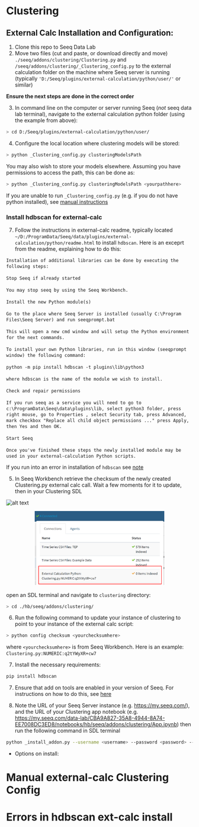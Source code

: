 # Clustering

## External Calc Installation and Configuration:

1. Clone this repo to Seeq Data Lab
2. Move two files (cut and paste, or download directly and move) `./seeq/addons/clustering/Clustering.py` and `/seeq/addons/clustering/_Clustering_config.py` to the external calculation folder on the machine where Seeq server is running (typically `'D:/Seeq/plugins/external-calculation/python/user/'` or similar)

**Ensure the next steps are done in the correct order**

3. In command line on the computer or server running Seeq (*not* seeq data lab terminal), navigate to the external calculation python folder (using the example from above):
```bash
> cd D:/Seeq/plugins/external-calculation/python/user/
```
4. Configure the local location where clustering models will be stored:

```bash
> python _Clustering_config.py clusteringModelsPath
```

You may also wish to store your models elsewhere. Assuming you have permissions to access the path, this can be done as:

```bash
> python _Clustering_config.py clusteringModelsPath <yourpathhere>
```

If you are unable to run `_Clustering_config.py` (e.g. if you do not have python installed), see [manual instructions](#manual-external-calc-clustering-config)

### Install hdbscan for external-calc

7. Follow the instructions in external-calc readme, typically located `~/D:/ProgramData/Seeq/data/plugins/external-calculation/python/readme.html` to install `hdbscan`. Here is an exceprt from the readme, explaining how to do this:

```
Installation of additional libraries can be done by executing the following steps:

Stop Seeq if already started

You may stop seeq by using the Seeq Workbench.

Install the new Python module(s)

Go to the place where Seeq Server is installed (usually C:\Program Files\Seeq Server) and run seeqprompt.bat

This will open a new cmd window and will setup the Python environment for the next commands.

To install your own Python libraries, run in this window (seeqprompt window) the following command:

python -m pip install hdbscan -t plugins\lib\python3

where hdbscan is the name of the module we wish to install.

Check and repair permissions

If you run seeq as a service you will need to go to c:\ProgramData\Seeq\data\plugins\lib, select python3 folder, press right mouse, go to Properties , select Security tab, press Advanced, mark checkbox "Replace all child object permissions ..." press Apply, then Yes and then OK.

Start Seeq

Once you've finished these steps the newly installed module may be used in your external-calculation Python scripts.

```

If you run into an error in installation of `hdbscan` see [note](#errors-in-hdbscan-ext-calc-install)

5. In Seeq Workbench retrieve the checksum of the newly created Clustering.py external calc call. Wait a few moments for it to update, then in your Clustering SDL

![alt text](https://github.com/eparsonnet93/hb/blob/open-source/images/checksum_from_dropdown.png?raw=true)

<p align="center">
  <img src="./images/checksum_from_dropdown.png" width="350" title="hover text">
</p>

open an SDL terminal and navigate to `clustering` directory:

```bash
> cd ./hb/seeq/addons/clustering/
```

6. Run the following command to update your instance of clustering to point to your instance of the external calc script:

```bash
> python config checksum <yourchecksumhere>
```

where `<yourchecksumhere>` is from Seeq Workbench. Here is an example: `Clustering.py:NUMERIC:q2tYWyXR+cw7`

7. Install the necessary requirements:

```bash
pip install hdbscan
```

7. Ensure that add on tools are enabled in your version of Seeq. For instructions on how to do this, see 
[here](https://seeq.atlassian.net/wiki/spaces/KB/pages/961675391/Add-on+Tool+Administration+and+Development#Add-on-Tools-appear-in-an-%E2%80%9CAdd-ons%E2%80%9D-group-on-the-Seeq-Tools-panel.-These-tools-typically-open-an-appmode-SDL-notebook)

8. Note the URL of your Seeq Server instance (e.g. https://my.seeq.com/), and the URL of your Clustering app notebook (e.g. https://my.seeq.com/data-lab/CBA9A827-35A8-4944-8A74-EE7008DC3ED8/notebooks/hb/seeq/addons/clustering/App.ipynb) then run the following command in SDL terminal

```bash
python _install_addon.py --username <username> --password <password> --seeq_url <seeq_server_url> --app_url <app_notebook_url>
```

 - Options on install:


# Manual external-calc Clustering Config

# Errors in hdbscan ext-calc install

